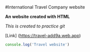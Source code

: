 #International Travel Company website

**An website created with HTML**

*This is created to practice git*

[Link] (https://travel-add9a.web.app)
```javascript
console.log('Travel website')
```
